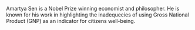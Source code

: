 Amartya Sen is a Nobel Prize winning economist and philosopher. He is known for his work in highlighting the inadequecies of using Gross National Product (GNP) as an indicator for citizens well-being.